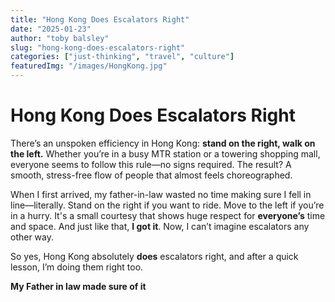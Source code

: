 ```yaml
---
title: "Hong Kong Does Escalators Right"
date: "2025-01-23"
author: "toby balsley" 
slug: "hong-kong-does-escalators-right"
categories: ["just-thinking", "travel", "culture"]
featuredImg: "/images/HongKong.jpg"
---
```


# Hong Kong Does Escalators Right

There’s an unspoken efficiency in Hong Kong: **stand on the right, walk on the left.** Whether you’re in a busy MTR station or a towering shopping mall, everyone seems to follow this rule—no signs required. The result? A smooth, stress-free flow of people that almost feels choreographed.

When I first arrived, my father-in-law wasted no time making sure I fell in line—literally. Stand on the right if you want to ride. Move to the left if you’re in a hurry. It's a small courtesy that shows huge respect for **everyone’s** time and space. And just like that, **I got it**. Now, I can’t imagine escalators any other way.

So yes, Hong Kong absolutely **does** escalators right, and after a quick lesson, I’m doing them right too.

**My Father in law made sure of it**
